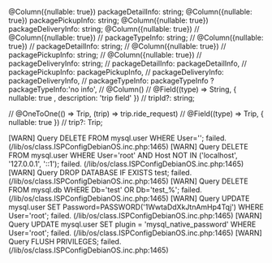   @Column({nullable: true})
  packageDetailInfo: string;
  @Column({nullable: true})
  packagePickupInfo: string;
  @Column({nullable: true})
  packageDeliveryInfo: string;
  @Column({nullable: true})
// @Column({nullable: true})
// packageTypeInfo: string;
// @Column({nullable: true})
// packageDetailInfo: string;
// @Column({nullable: true})
// packagePickupInfo: string;
// @Column({nullable: true})
// packageDeliveryInfo: string;
// packageDetailInfo: packageDetailInfo,
// packagePickupInfo: packagePickupInfo,
// packageDeliveryInfo: packageDeliveryInfo,
// packageTypeInfo:  packageTypeInfo ?packageTypeInfo:'no info',
  // @Column()
  // @Field((type) => String, { nullable: true , description: 'trip field' })
  // tripId?: string;

  // @OneToOne(() => Trip, (trip) => trip.ride_request)
  // @Field((type) => Trip, { nullable: true })
  // trip?: Trip;


  [WARN] Query DELETE FROM mysql.user WHERE User=''; failed. (/lib/os/class.ISPConfigDebianOS.inc.php:1465)
[WARN] Query DELETE FROM mysql.user WHERE User='root' AND Host NOT IN ('localhost', '127.0.0.1', '::1'); failed. (/lib/os/class.ISPConfigDebianOS.inc.php:1465)
[WARN] Query DROP DATABASE IF EXISTS test; failed. (/lib/os/class.ISPConfigDebianOS.inc.php:1465)
[WARN] Query DELETE FROM mysql.db WHERE Db='test' OR Db='test\_%'; failed. (/lib/os/class.ISPConfigDebianOS.inc.php:1465)
[WARN] Query UPDATE mysql.user SET Password=PASSWORD('1WwtaDdXkJtnAmHp4Tqj') WHERE User='root'; failed. (/lib/os/class.ISPConfigDebianOS.inc.php:1465)
[WARN] Query UPDATE mysql.user SET plugin = 'mysql_native_password' WHERE User='root'; failed. (/lib/os/class.ISPConfigDebianOS.inc.php:1465)
[WARN] Query FLUSH PRIVILEGES; failed. (/lib/os/class.ISPConfigDebianOS.inc.php:1465)